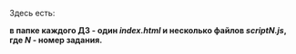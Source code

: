 Здесь есть:

**в папке каждого ДЗ - один *index.html* и несколько файлов *scriptN.js*, где *N* - номер задания.**